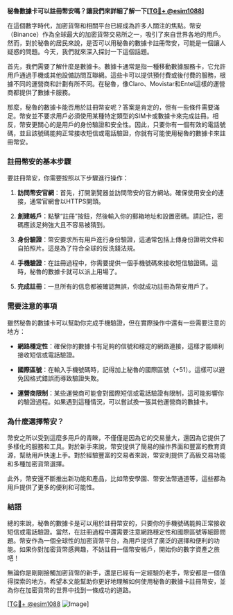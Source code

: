 **秘魯數據卡可以註冊幣安嗎？讓我們來詳細了解一下[[TG💪+ @esim1088](https://t.me/s/esim1088)]**

在這個數字時代，加密貨幣和相關平台已經成為許多人關注的焦點。幣安（Binance）作為全球最大的加密貨幣交易所之一，吸引了來自世界各地的用戶。然而，對於秘魯的居民來說，是否可以用秘魯的數據卡註冊幣安，可能是一個讓人疑惑的問題。今天，我們就來深入探討一下這個話題。

首先，我們需要了解什麼是數據卡。數據卡通常是指一種移動數據服務卡，它允許用戶通過手機或其他設備訪問互聯網。這些卡可以提供預付費或後付費的服務，根據不同的運營商和計劃有所不同。在秘魯，像Claro、Movistar和Entel這樣的運營商都提供了數據卡服務。

那麼，秘魯的數據卡能否用於註冊幣安呢？答案是肯定的，但有一些條件需要滿足。幣安並不要求用戶必須使用某種特定類型的SIM卡或數據卡來完成註冊。相反，幣安更關心的是用戶的身份驗證和安全性。因此，只要你有一個有效的電話號碼，並且該號碼能夠正常接收短信或電話驗證，你就有可能使用秘魯的數據卡來註冊幣安。

### 註冊幣安的基本步驟

要註冊幣安，你需要按照以下步驟進行操作：

1. **訪問幣安官網**：首先，打開瀏覽器並訪問幣安的官方網站。確保使用安全的連接，通常官網會以HTTPS開頭。

2. **創建帳戶**：點擊“註冊”按鈕，然後輸入你的郵箱地址和設置密碼。請記住，密碼應該足夠強大且不容易被猜到。

3. **身份驗證**：幣安要求所有用戶進行身份驗證，這通常包括上傳身份證明文件和自拍照片。這是為了符合全球的反洗錢法規。

4. **手機驗證**：在註冊過程中，你需要提供一個手機號碼來接收短信驗證碼。這時，秘魯的數據卡就可以派上用場了。

5. **完成註冊**：一旦所有的信息都被確認無誤，你就成功註冊為幣安用戶了。

### 需要注意的事項

雖然秘魯的數據卡可以幫助你完成手機驗證，但在實際操作中還有一些需要注意的地方：

- **網路穩定性**：確保你的數據卡有足夠的信號和穩定的網路連接，這樣才能順利接收短信或電話驗證。
  
- **國際區號**：在輸入手機號碼時，記得加上秘魯的國際區號（+51）。這樣可以避免因格式錯誤而導致驗證失敗。

- **運營商限制**：某些運營商可能會對國際短信或電話驗證有限制，這可能影響你的驗證過程。如果遇到這種情況，可以嘗試換一張其他運營商的數據卡。

### 為什麼選擇幣安？

幣安之所以受到這麼多用戶的青睞，不僅僅是因為它的交易量大，還因為它提供了多樣化的服務和工具。對於新手來說，幣安提供了簡易的操作界面和豐富的教育資源，幫助用戶快速上手。對於經驗豐富的交易者來說，幣安則提供了高級交易功能和多種加密貨幣選擇。

此外，幣安還不斷推出新功能和產品，比如幣安學園、幣安法幣通道等，這些都為用戶提供了更多的便利和可能性。

### 結語

總的來說，秘魯的數據卡是可以用於註冊幣安的，只要你的手機號碼能夠正常接收短信或電話驗證。當然，在註冊過程中還需要注意網路穩定性和國際區號等細節問題。幣安作為一個全球性的加密貨幣平台，為用戶提供了廣泛的選擇和便利的功能。如果你對加密貨幣感興趣，不妨註冊一個幣安帳戶，開始你的數字資產之旅吧！

無論你是剛剛接觸加密貨幣的新手，還是已經有一定經驗的老手，幣安都是一個值得探索的地方。希望本文能幫助你更好地理解如何使用秘魯的數據卡註冊幣安，並為你在加密貨幣的世界中找到一條成功的道路。

[[TG💪+ @esim1088](https://t.me/s/esim1088) ![Image](https://i.postimg.cc/4NQfJmqS/Snipaste-2025-05-13-00-14-12.png)]
